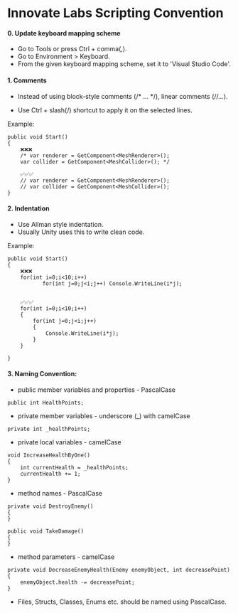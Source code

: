 # Innovate Labs Scripting Convention 

#### 0. Update keyboard mapping scheme

* Go to Tools or press Ctrl + comma(,).
* Go to Environment > Keyboard.
* From the given keyboard mapping scheme, set it to 'Visual Studio Code'.

#### 1. Comments

* Instead of using block-style comments (/* ... */), linear comments (//...).

* Use Ctrl + slash(/) shortcut to apply it on the selected lines.

Example:
```
public void Start()
{
    ❌❌❌
    /* var renderer = GetComponent<MeshRenderer>();
    var collider = GetComponent<MeshCollider>(); */

    ✅✅✅
    // var renderer = GetComponent<MeshRenderer>();
    // var collider = GetComponent<MeshCollider>();
}
```

#### 2. Indentation

* Use Allman style indentation.
* Usually Unity uses this to write clean code.

Example:
```
public void Start()
{
    ❌❌❌
    for(int i=0;i<10;i++)
           for(int j=0;j<i;j++) Console.WriteLine(i*j);
                

    ✅✅✅
    for(int i=0;i<10;i++)
    {
        for(int j=0;j<i;j++) 
        {
            Console.WriteLine(i*j);
        }
    }

}
```

#### 3. Naming Convention: 

* public member variables and properties - PascalCase

```
public int HealthPoints;
```

* private member variables - underscore (_) with camelCase

```
private int _healthPoints;
```

* private local variables - camelCase

```
void IncreaseHealthByOne()
{
    int currentHealth = _healthPoints;
    currentHealth += 1;
}
```


* method names - PascalCase

```
private void DestroyEnemy()
{
}

public void TakeDamage()
{
}
```

* method parameters - camelCase

```
private void DecreaseEnemyHealth(Enemy enemyObject, int decreasePoint)
{
    enemyObject.health -= decreasePoint;
}
```

* Files, Structs, Classes, Enums etc. should be named using PascalCase.
